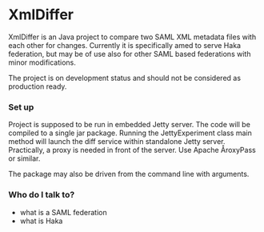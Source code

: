 # XmlDiffer #

XmlDiffer is an Java project to compare two SAML XML metadata files with each other for changes. Currently it is specifically amed to serve Haka federation, but may be of use also for other SAML based federations with minor modifications.

The project is on development status and should not be considered as production ready.

### Set up ###

Project is supposed to be run in embedded Jetty server. The code will be compiled to a single jar package. Running the JettyExperiment class main method will launch the diff service within standalone Jetty server. Practically, a proxy is needed in front of the server. Use Apache ÅroxyPass or similar.

The package may also be driven from the command line with arguments.

### Who do I talk to? ###

* what is a SAML federation
* what is Haka